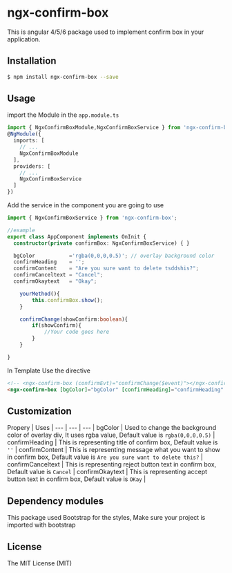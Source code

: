 # ngx-confirm-box
This is angular 4/5/6 package used to implement confirm box in your application.
## Installation

```bash
$ npm install ngx-confirm-box --save
```
## Usage
import the Module in the `app.module.ts` 
```typescript
import { NgxConfirmBoxModule,NgxConfirmBoxService } from 'ngx-confirm-box';
@NgModule({
  imports: [
    // ...
    NgxConfirmBoxModule
  ],
  providers: [
    // ...
    NgxConfirmBoxService
  ]
})
```
Add the service in the component you are going to use
```typescript
import { NgxConfirmBoxService } from 'ngx-confirm-box';

//example
export class AppComponent implements OnInit {
  constructor(private confirmBox: NgxConfirmBoxService) { }

  bgColor           ='rgba(0,0,0,0.5)'; // overlay background color
  confirmHeading    = '';
  confirmContent    = "Are you sure want to delete tsddshis?";
  confirmCanceltext = "Cancel";
  confirmOkaytext   = "Okay";

    yourMethod(){
        this.confirmBox.show();
    }

    confirmChange(showConfirm:boolean){
        if(showConfirm){
            //Your code goes here
        }
    }

}

```
In Template Use the directive
```html
<!-- <ngx-confirm-box (confirmEvt)="confirmChange($event)"></ngx-confirm-box> -->
<ngx-confirm-box [bgColor]="bgColor" [confirmHeading]="confirmHeading" [confirmCanceltext]="confirmCanceltext" [confirmContent]= "confirmContent" [confirmOkaytext] = "confirmOkaytext" (confirmEvt)="confirmChange($event)"></ngx-confirm-box>
```
## Customization
Propery | Uses | 
--- | --- | --- |
bgColor  | Used to change the background color of overlay div, It uses rgba value, Default value is `rgba(0,0,0,0.5)` | 
confirmHeading | This is representing title of confirm box, Default  value is `''` | 
confirmContent  | This is representing   message what you want to show in confirm box, Default  value is `Are you sure want to delete this?` | 
confirmCanceltext | This is representing  reject button text in confirm box, Default  value is `Cancel` | 
confirmOkaytext  | This is representing  accept button text in confirm box, Default  value is `OKay` | 

## Dependency modules

This package used Bootstrap for the styles, Make sure your project is imported with bootstrap

## License
The MIT License (MIT)